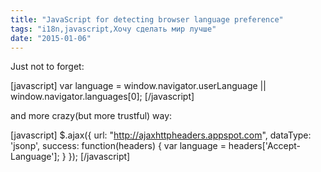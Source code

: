 ```yaml
---
title: "JavaScript for detecting browser language preference"
tags: "i18n,javascript,Хочу сделать мир лучше"
date: "2015-01-06"
---
```


Just not to forget:

\[javascript\] var language = window.navigator.userLanguage || window.navigator.languages\[0\]; \[/javascript\]

and more crazy(but more trustful) way:

\[javascript\] $.ajax({ url: "http://ajaxhttpheaders.appspot.com", dataType: 'jsonp', success: function(headers) { var language = headers\['Accept-Language'\]; } }); \[/javascript\]
